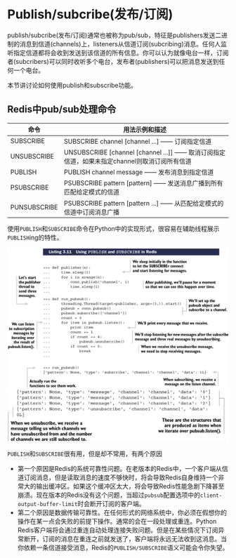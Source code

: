 # Publish/subcribe(发布/订阅)

publish/subcribe(发布/订阅)通常也被称为pub/sub，特征是publishers发送二进制的消息到信道(channels)上，listeners从信道订阅(subcribing)消息。任何人监听指定信道都将会收到发送到该信道的所有信息。你可以认为就像电台一样，订阅者(subcribers)可以同时收听多个电台，发布者(publishers)可以把消息发送到任何一个电台。

本节讲讨论如何使用publish和subscribe功能。

## Redis中pub/sub处理命令

| 命令 | 用法示例和描述 |
| ---- | -------------- |
| SUBSCRIBE | SUBSCRIBE channel [channel ...] —— 订阅指定信道 |
| UNSUBSCRIBE | UNSUBSCRIBE [channel [channel ...]] —— 取消订阅指定信道，如果未指定channel则取消订阅所有信道 |
| PUBLISH | PUBLISH channel message —— 发布消息到指定信道 |
| PSUBSCRIBE | PSUBSCRIBE pattern [pattern] —— 发送消息广播到所有匹配给定模式的信道 |
| PUNSUBSCRIBE | PSUBSCRIBE pattern [pattern ...] —— 从匹配给定模式的信道中订阅消息广播 |

使用``PUBLISH``和``SUBSCRIBE``命令在Python中的实现形式，很容易在辅助线程展示``PUBLISH``ing的特性。

![](images/3.6-1.png)
![](images/3.6-2.png)

``PUBLISH``和``SUBSCRIBE``很有用，但是却不常用，有两个原因
* 第一个原因是Redis的系统可靠性问题。在老版本的Redis中，一个客户端从信道订阅消息，但是读取消息的速度不够快时，将会导致Redis自身维持一个非常大的输出缓冲区。如果这个缓冲区太大，将会导致Redis性能急剧下降甚至崩溃。现在版本的Redis没有这个问题，当超过``pubsub``配置选项中的``client-output-buffer-limit``时会断开订阅的客户端。
* 第二个原因是数据传输可靠性。在任何形式的网络系统中，你必须在假想你的操作在某一点会失败的前提下操作。通常的会在一段处理或重连。Python Redis客户端将会通过重连自动处理连接失败问题。但是在某些情况下订阅异常断开，订阅的消息在重连之前就发送了，客户端将永远无法收到这消息。当你依赖一条信道接受消息，Redis的``PUBLISH/SUBSCRIBE``语义可能会令你失望。


